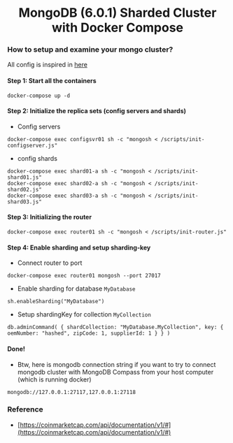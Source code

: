 <h1 align="center">MongoDB (6.0.1) Sharded Cluster with Docker Compose</h1>

### How to setup and examine your mongo cluster?

All config is inspired in [here](https://github.com/minhhungit/mongodb-cluster-docker-compose)

#### Step 1: Start all the containers

```shell
docker-compose up -d
```

#### Step 2: Initialize the replica sets (config servers and shards)

- Config servers

```shell
docker-compose exec configsvr01 sh -c "mongosh < /scripts/init-configserver.js"
```

- config shards

```shell
docker-compose exec shard01-a sh -c "mongosh < /scripts/init-shard01.js"
docker-compose exec shard02-a sh -c "mongosh < /scripts/init-shard02.js"
docker-compose exec shard03-a sh -c "mongosh < /scripts/init-shard03.js"
```

#### Step 3: Initializing the router

```shell
docker-compose exec router01 sh -c "mongosh < /scripts/init-router.js"
```

#### Step 4: Enable sharding and setup sharding-key

- Connect router to port

```shell
docker-compose exec router01 mongosh --port 27017
```

- Enable sharding for database `MyDatabase`

```shell
sh.enableSharding("MyDatabase")
```

- Setup shardingKey for collection `MyCollection`

```shell
db.adminCommand( { shardCollection: "MyDatabase.MyCollection", key: { oemNumber: "hashed", zipCode: 1, supplierId: 1 } } )
```

#### Done!

- Btw, here is mongodb connection string if you want to try to connect mongodb cluster with MongoDB Compass from your
  host computer (which is running docker)

```shell
mongodb://127.0.0.1:27117,127.0.0.1:27118
```

### Reference

- [https://coinmarketcap.com/api/documentation/v1/#](https://coinmarketcap.com/api/documentation/v1/#)
